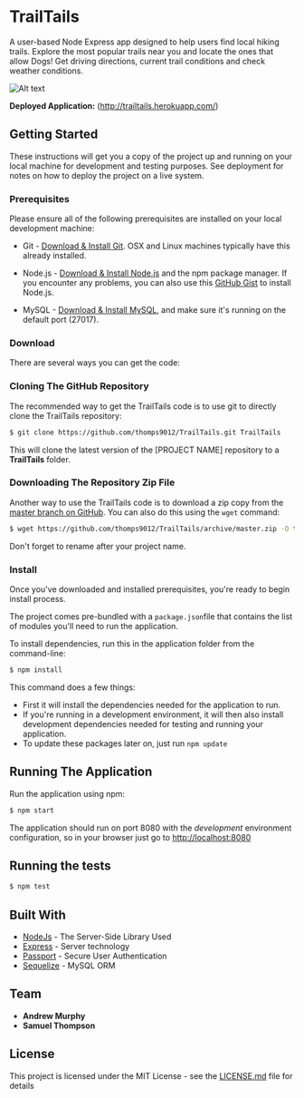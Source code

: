 # TrailTails

A user-based Node Express app designed to help users find local hiking trails. Explore the most popular trails near you and locate the ones that allow Dogs! Get driving directions, current trail conditions and check weather conditions.

![Alt text](./public/assets/images/TrailTailsLandingPage.png?raw=true "TrailTails Landing Page")

**Deployed Application:** (http://trailtails.herokuapp.com/)

## Getting Started

These instructions will get you a copy of the project up and running on your local machine for development and testing purposes. See deployment for notes on how to deploy the project on a live system.

### Prerequisites

Please ensure all of the following prerequisites are installed on your local development machine:

* Git - [Download & Install Git](https://git-scm.com/downloads). OSX and Linux machines typically have this already installed.

* Node.js - [Download & Install Node.js](https://nodejs.org/en/download/) and the npm package manager. If you encounter any problems, you can also use this [GitHub Gist](https://gist.github.com/isaacs/579814) to install Node.js.

* MySQL - [Download & Install MySQL](https://dev.mysql.com/downloads/installer/), and make sure it's running on the default port (27017).

### Download

There are several ways you can get the code:

### Cloning The GitHub Repository
The recommended way to get the TrailTails code is to use git to directly clone the TrailTails repository:

```bash
$ git clone https://github.com/thomps9012/TrailTails.git TrailTails
```

This will clone the latest version of the [PROJECT NAME] repository to a **TrailTails** folder.

### Downloading The Repository Zip File
Another way to use the TrailTails code is to download a zip copy from the [master branch on GitHub](https://github.com/thomps9012/TrailTails/archive/master.zip). You can also do this using the `wget` command:

```bash
$ wget https://github.com/thomps9012/TrailTails/archive/master.zip -O trailtails.zip; unzip trailtails.zip; rm trailtails.zip
```

Don't forget to rename after your project name.

### Install

Once you've downloaded and installed prerequisites, you're ready to begin install process. 

The project comes pre-bundled with a `package.json`file that contains the list of modules you'll need to run the application.

To install dependencies, run this in the application folder from the command-line:

```bash
$ npm install
```
This command does a few things:
* First it will install the dependencies needed for the application to run.
* If you're running in a development environment, it will then also install development dependencies needed for testing and running your application.
* To update these packages later on, just run `npm update`

## Running The Application

Run the application using npm:

```bash
$ npm start
```

The application should run on port 8080 with the *development* environment configuration, so in your browser just go to [http://localhost:8080](http://localhost:8080)

## Running the tests

```bash
$ npm test
```

## Built With

* [NodeJs](https://nodejs.org/en/docs/) - The Server-Side Library Used
* [Express](https://expressjs.com/) - Server technology
* [Passport](http://www.passportjs.org/) - Secure User Authentication
* [Sequelize](https://sequelize.org/) - MySQL ORM

## Team

* **Andrew Murphy**
* **Samuel Thompson**

## License

This project is licensed under the MIT License - see the [LICENSE.md](LICENSE.md) file for details